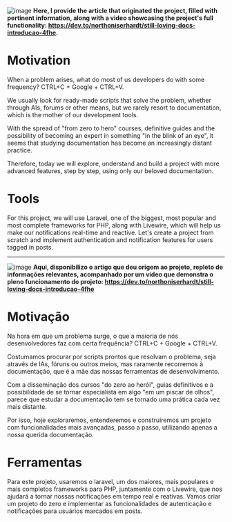 ![image](https://github.com/northoniserhardt/still-loving-docs/assets/32493494/5ff0608f-ee82-434e-aef4-f8f3cb3450d5)
**Here, I provide the article that originated the project, filled with pertinent information, along with a video showcasing the project's full functionality: https://dev.to/northoniserhardt/still-loving-docs-introducao-4fhe.**

# Motivation
When a problem arises, what do most of us developers do with some frequency? CTRL+C + Google + CTRL+V.

We usually look for ready-made scripts that solve the problem, whether through AIs, forums or other means, but we rarely resort to documentation, which is the mother of our development tools.

With the spread of "from zero to hero" courses, definitive guides and the possibility of becoming an expert in something "in the blink of an eye", it seems that studying documentation has become an increasingly distant practice.

Therefore, today we will explore, understand and build a project with more advanced features, step by step, using only our beloved documentation.

# Tools
For this project, we will use Laravel, one of the biggest, most popular and most complete frameworks for PHP, along with Livewire, which will help us make our notifications real-time and reactive. Let's create a project from scratch and implement authentication and notification features for users tagged in posts.

---

![image](https://github.com/northoniserhardt/still-loving-docs/assets/32493494/5ff0608f-ee82-434e-aef4-f8f3cb3450d5)
**Aqui, disponibilizo o artigo que deu origem ao projeto, repleto de informações relevantes, acompanhado por um vídeo que demonstra o pleno funcionamento do projeto: https://dev.to/northoniserhardt/still-loving-docs-introducao-4fhe**

# Motivação
Na hora em que um problema surge, o que a maioria de nós desenvolvedores faz com certa frequência? CTRL+C + Google + CTRL+V.

Costumamos procurar por scripts prontos que resolvam o problema, seja através de IAs, fóruns ou outros meios, mas raramente recorremos à documentação, que é a mãe das nossas ferramentas de desenvolvimento.

Com a disseminação dos cursos "do zero ao herói", guias definitivos e a possibilidade de se tornar especialista em algo "em um piscar de olhos", parece que estudar a documentação tem se tornado uma prática cada vez mais distante.

Por isso, hoje exploraremos, entenderemos e construiremos um projeto com funcionalidades mais avançadas, passo a passo, utilizando apenas a nossa querida documentação.

# Ferramentas
Para este projeto, usaremos o laravel, um dos maiores, mais populares e mais completos frameworks para PHP, juntamente com o Livewire, que nos ajudará a tornar nossas notificações em tempo real e reativas. Vamos criar um projeto do zero e implementar as funcionalidades de autenticação e notificações para usuários marcados em posts.
